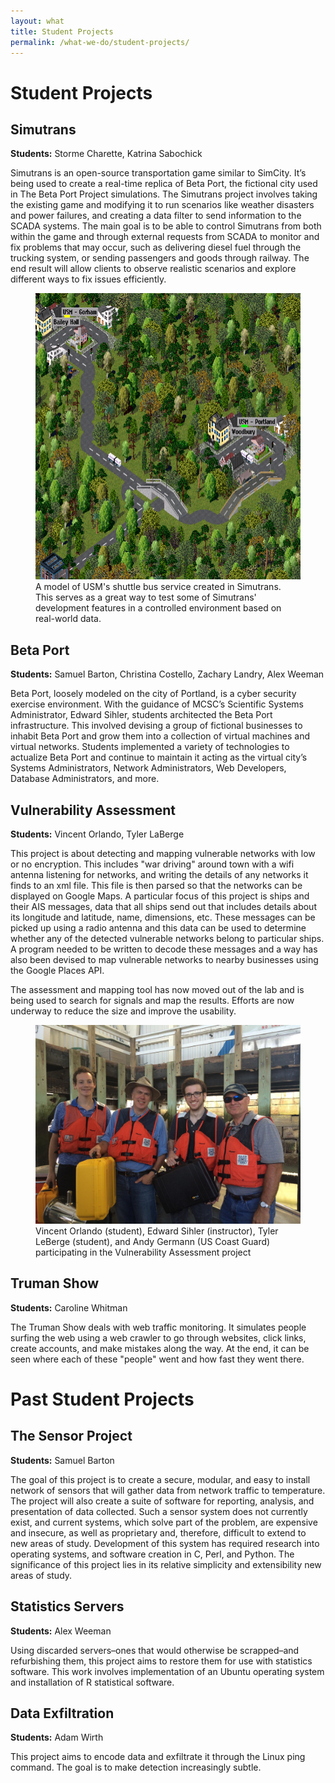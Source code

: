 ```yaml
---
layout: what
title: Student Projects
permalink: /what-we-do/student-projects/
---
```

<h1>Student Projects</h1>

<h2>Simutrans</h2>

<p><strong>Students:</strong> Storme Charette, Katrina Sabochick</p>

<p>Simutrans is an open-source transportation game similar to SimCity. It’s being used to create a real-time replica of Beta Port, the fictional city used in The Beta Port Project simulations. The Simutrans project involves taking the existing game and modifying it to run scenarios like weather disasters and power failures, and creating a data filter to send information to the SCADA systems. The main goal is to be able to control Simutrans from both within the game and through external requests from SCADA to monitor and fix problems that may occur, such as delivering diesel fuel through the trucking system, or sending passengers and goods through railway. The end result will allow clients to observe realistic scenarios and explore different ways to fix issues efficiently.</p>
<figure>
<img src="/img/usm-shuttlebus-simulation (1).png" alt="USM Shuttlebus simulation" width="621" height="458"><figcaption>A model of USM's shuttle bus service created in Simutrans. This serves as a great way to test some of Simutrans' development features in a controlled environment based on real-world data.</figcaption>
</figure>

<h2>Beta Port</h2>

<p><strong>Students:</strong> Samuel Barton, Christina Costello, Zachary Landry, Alex Weeman</p>

<p>Beta Port, loosely modeled on the city of Portland, is a cyber security exercise environment. With the guidance of MCSC’s Scientific Systems Administrator, Edward Sihler, students architected the Beta Port infrastructure. This involved devising a group of fictional businesses to inhabit Beta Port and grow them into a collection of virtual machines and virtual networks. Students implemented a variety of technologies to actualize Beta Port and continue to maintain it acting as the virtual city’s Systems Administrators, Network Administrators, Web Developers, Database Administrators, and more. </p>

<h2>Vulnerability Assessment</h2>

<p><strong>Students:</strong> Vincent Orlando, Tyler LaBerge</p>

<p>This project is about detecting and mapping vulnerable networks with low or no encryption. This includes "war driving" around town with a wifi antenna listening for networks, and writing the details of any networks it finds to an xml file. This file is then parsed so that the networks can be displayed on Google Maps. A particular focus of this project is ships and their AIS messages, data that all ships send out that includes details about its longitude and latitude, name, dimensions, etc. These messages can be picked up using a radio antenna and this data can be used to determine whether any of the detected vulnerable networks belong to particular ships. A program needed to be written to decode these messages and a way has also been devised to map vulnerable networks to nearby businesses using the Google Places API.</p>
<p>The assessment and mapping tool has now moved out of the lab and is
being used to search for signals and map the results. Efforts are now
underway to reduce the size and improve the usability.</p>

<figure>
<img src="/img/vulnerability-assessment.jpg" alt="Vulnerability Assessment participants" width="500"><figcaption>Vincent Orlando (student), Edward Sihler (instructor), Tyler LeBerge (student), and Andy Germann (US Coast Guard) participating in the Vulnerability Assessment project</figcaption>
</figure>

<h2>Truman Show</h2>

<p><strong>Students:</strong> Caroline Whitman</p>

<p>The Truman Show deals with web traffic monitoring. It simulates people surfing the web using a web crawler to go through websites, click links, create accounts, and make mistakes along the way. At the end, it can be seen where each of these "people" went and how fast they went there.</p>

<h1>Past Student Projects</h1>

<h2>The Sensor Project </h2>

<p><strong>Students:</strong> Samuel Barton</p>

<p>The goal of this project is to create a secure, modular, and easy to install network of sensors that will gather data from network traffic to temperature. The project will also create a suite of software for reporting, analysis, and presentation of data collected. Such a sensor system does not currently exist, and current systems, which solve part of the problem, are expensive and insecure, as well as proprietary and, therefore, difficult to extend to new areas of study. Development of this system has required research into operating systems, and software creation in C, Perl, and Python. The significance of this project lies in its relative simplicity and extensibility new areas of study. </p>

<h2>Statistics Servers</h2>

<p><strong>Students:</strong> Alex Weeman</p>

<p>Using discarded servers–ones that would otherwise be scrapped–and refurbishing them, this project aims to restore them for use with statistics software. This work involves implementation of an Ubuntu operating system and installation of R statistical software.</p>

<h2>Data Exfiltration</h2>

<p><strong>Students:</strong> Adam Wirth</p>

<p>This project aims to encode data and exfiltrate it through the Linux ping command. The goal is to make detection increasingly subtle.</p>

